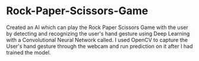 # Rock-Paper-Scissors-Game
Created an AI which can play the Rock Paper Scissors Game with the user by detecting and recognizing the user's hand gesture using Deep Learning with a Convolutional Neural Network called. I used OpenCV to capture the User's hand gesture through the webcam and run prediction on it after I had trained the model.
